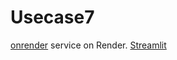# Usecase7

 [onrender](https://api-nx09.onrender.com/docs) service on Render.
 [Streamlit](http://localhost:8501/)
